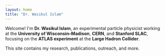 ```yaml
---
layout: home
title: "Dr. Wasikul Islam"
---
```


Welcome! I'm **Dr. Wasikul Islam**, an experimental particle physicist working at the **University of Wisconsin–Madison**, **CERN**, and **Stanford SLAC**, focusing on the **ATLAS experiment** at the **Large Hadron Collider**.

This site contains my research, publications, outreach, and more.
